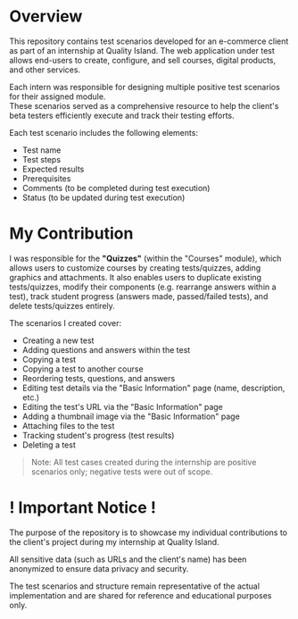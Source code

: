 # Overview

This repository contains test scenarios developed for an e-commerce client as part of an internship at Quality Island.
The web application under test allows end-users to create, configure, and sell courses, digital products, and other services.

Each intern was responsible for designing multiple positive test scenarios for their assigned module.  
These scenarios served as a comprehensive resource to help the client's beta testers efficiently execute and track their testing efforts.

Each test scenario includes the following elements:
* Test name
* Test steps
* Expected results
* Prerequisites
* Comments (to be completed during test execution)
* Status (to be updated during test execution)

# My Contribution

I was responsible for the **"Quizzes"** (within the "Courses" module), which allows users to customize courses by creating tests/quizzes, adding graphics and attachments.
It also enables users to duplicate existing tests/quizzes, modify their components (e.g. rearrange answers within a test), track student progress (answers made, passed/failed tests), and delete tests/quizzes entirely.

The scenarios I created cover:
* Creating a new test
* Adding questions and answers within the test
* Copying a test
* Copying a test to another course
* Reordering tests, questions, and answers
* Editing test details via the "Basic Information" page (name, description, etc.)
* Editing the test's URL via the "Basic Information" page
* Adding a thumbnail image via the "Basic Information" page
* Attaching files to the test
* Tracking student's progress (test results)
* Deleting a test

> Note: All test cases created during the internship are positive scenarios only; negative tests were out of scope.


# ! Important Notice !
The purpose of the repository is to showcase my individual contributions to the client's project during my internship at Quality Island.

All sensitive data (such as URLs and the client's name) has been anonymized to ensure data privacy and security. 

The test scenarios and structure remain representative of the actual implementation and are shared for reference and educational purposes only.
